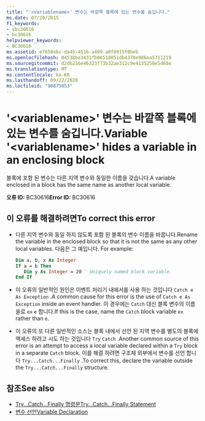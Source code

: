 ```yaml
---
title: "'<variablename>' 변수는 바깥쪽 블록에 있는 변수를 숨깁니다."
ms.date: 07/20/2015
f1_keywords:
- vbc30616
- bc30616
helpviewer_keywords:
- BC30616
ms.assetid: e7658ebc-da45-451b-a409-a0f8915f0beb
ms.openlocfilehash: 04538be3431fb06518051db4378e986ea5711219
ms.sourcegitcommit: d2db216e46323f73b32ae312c9e4135258e5d68e
ms.translationtype: MT
ms.contentlocale: ko-KR
ms.lasthandoff: 09/22/2020
ms.locfileid: "90875053"
---
```

# <a name="variable-variablename-hides-a-variable-in-an-enclosing-block"></a><span data-ttu-id="07ef4-102">'\<variablename>' 변수는 바깥쪽 블록에 있는 변수를 숨깁니다.</span><span class="sxs-lookup"><span data-stu-id="07ef4-102">Variable '\<variablename>' hides a variable in an enclosing block</span></span>

<span data-ttu-id="07ef4-103">블록에 포함 된 변수는 다른 지역 변수와 동일한 이름을 갖습니다.</span><span class="sxs-lookup"><span data-stu-id="07ef4-103">A variable enclosed in a block has the same name as another local variable.</span></span>  
  
 <span data-ttu-id="07ef4-104">**오류 ID:** BC30616</span><span class="sxs-lookup"><span data-stu-id="07ef4-104">**Error ID:** BC30616</span></span>  
  
## <a name="to-correct-this-error"></a><span data-ttu-id="07ef4-105">이 오류를 해결하려면</span><span class="sxs-lookup"><span data-stu-id="07ef4-105">To correct this error</span></span>  
  
- <span data-ttu-id="07ef4-106">다른 지역 변수와 동일 하지 않도록 포함 된 블록의 변수 이름을 바꿉니다.</span><span class="sxs-lookup"><span data-stu-id="07ef4-106">Rename the variable in the enclosed block so that it is not the same as any other local variables.</span></span> <span data-ttu-id="07ef4-107">다음은 그 예입니다. </span><span class="sxs-lookup"><span data-stu-id="07ef4-107">For example:</span></span>  
  
    ```vb  
    Dim a, b, x As Integer  
    If a = b Then  
       Dim y As Integer = 20 ' Uniquely named block variable.  
    End If  
    ```  
  
- <span data-ttu-id="07ef4-108">이 오류의 일반적인 원인은 이벤트 처리기 내에서를 사용 하는 것입니다 `Catch e As Exception` .</span><span class="sxs-lookup"><span data-stu-id="07ef4-108">A common cause for this error is the use of `Catch e As Exception` inside an event handler.</span></span> <span data-ttu-id="07ef4-109">이 경우에는 `Catch` 대신 블록 변수의 이름을로 `ex` `e` 합니다.</span><span class="sxs-lookup"><span data-stu-id="07ef4-109">If this is the case, name the `Catch` block variable `ex` rather than `e`.</span></span>  
  
- <span data-ttu-id="07ef4-110">이 오류의 또 다른 일반적인 소스는 블록 내에서 선언 된 지역 변수를 별도의 블록에 액세스 하려고 시도 하는 것입니다 `Try` `Catch` .</span><span class="sxs-lookup"><span data-stu-id="07ef4-110">Another common source of this error is an attempt to access a local variable declared within a `Try` block in a separate `Catch` block.</span></span> <span data-ttu-id="07ef4-111">이를 해결 하려면 구조체 외부에서 변수를 선언 합니다 `Try...Catch...Finally` .</span><span class="sxs-lookup"><span data-stu-id="07ef4-111">To correct this, declare the variable outside the `Try...Catch...Finally` structure.</span></span>  
  
## <a name="see-also"></a><span data-ttu-id="07ef4-112">참조</span><span class="sxs-lookup"><span data-stu-id="07ef4-112">See also</span></span>

- [<span data-ttu-id="07ef4-113">Try...Catch...Finally 명령문</span><span class="sxs-lookup"><span data-stu-id="07ef4-113">Try...Catch...Finally Statement</span></span>](../statements/try-catch-finally-statement.md)
- [<span data-ttu-id="07ef4-114">변수 선언</span><span class="sxs-lookup"><span data-stu-id="07ef4-114">Variable Declaration</span></span>](../../programming-guide/language-features/variables/variable-declaration.md)
